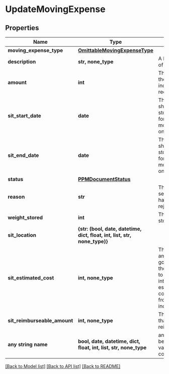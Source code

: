 # UpdateMovingExpense


## Properties
Name | Type | Description | Notes
------------ | ------------- | ------------- | -------------
**moving_expense_type** | [**OmittableMovingExpenseType**](OmittableMovingExpenseType.md) |  | [optional] 
**description** | **str, none_type** | A brief description of the expense. | [optional] 
**amount** | **int** | The total amount of the expense as indicated on the receipt | [optional] 
**sit_start_date** | **date** | The date the shipment entered storage, applicable for the &#x60;STORAGE&#x60; movingExpenseType only | [optional] 
**sit_end_date** | **date** | The date the shipment exited storage, applicable for the &#x60;STORAGE&#x60; movingExpenseType only | [optional] 
**status** | [**PPMDocumentStatus**](PPMDocumentStatus.md) |  | [optional] 
**reason** | **str** | The reason the services counselor has excluded or rejected the item. | [optional] 
**weight_stored** | **int** | The total weight stored in PPM SIT | [optional] 
**sit_location** | **{str: (bool, date, datetime, dict, float, int, list, str, none_type)}** |  | [optional] 
**sit_estimated_cost** | **int, none_type** | The estimated amount that the government will pay the service member to put their goods into storage. This estimated storage cost is separate from the estimated incentive. | [optional] 
**sit_reimburseable_amount** | **int, none_type** | The amount of SIT that will be reimbursed | [optional] 
**any string name** | **bool, date, datetime, dict, float, int, list, str, none_type** | any string name can be used but the value must be the correct type | [optional]

[[Back to Model list]](../README.md#documentation-for-models) [[Back to API list]](../README.md#documentation-for-api-endpoints) [[Back to README]](../README.md)


